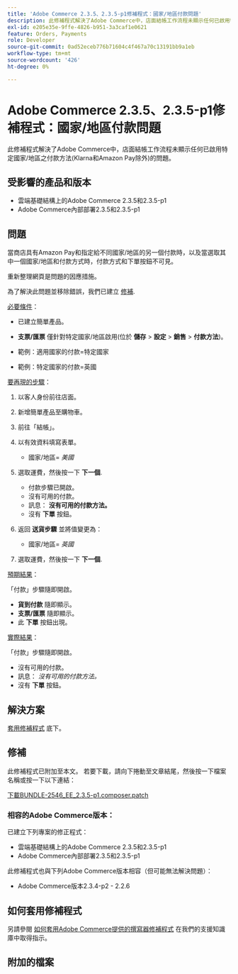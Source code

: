 ```yaml
---
title: 'Adobe Commerce 2.3.5、2.3.5-p1修補程式：國家/地區付款問題'
description: 此修補程式解決了Adobe Commerce中，店面結帳工作流程未顯示任何已啟用特定國家/地區之付款方法(Klarna和Amazon Pay除外)的問題。
exl-id: e205e35e-9ffe-4826-b951-3a3caf1e0621
feature: Orders, Payments
role: Developer
source-git-commit: 0ad52eceb776b71604c4f467a70c13191bb9a1eb
workflow-type: tm+mt
source-wordcount: '426'
ht-degree: 0%

---
```


# Adobe Commerce 2.3.5、2.3.5-p1修補程式：國家/地區付款問題

此修補程式解決了Adobe Commerce中，店面結帳工作流程未顯示任何已啟用特定國家/地區之付款方法(Klarna和Amazon Pay除外)的問題。

## 受影響的產品和版本

* 雲端基礎結構上的Adobe Commerce 2.3.5和2.3.5-p1
* Adobe Commerce內部部署2.3.5和2.3.5-p1

## 問題

當商店具有Amazon Pay和指定給不同國家/地區的另一個付款時，以及當選取其中一個國家/地區和付款方式時，付款方式和下單按鈕不可見。

重新整理網頁是問題的因應措施。

為了解決此問題並移除錯誤，我們已建立 [修補](assets/BUNDLE-2546_EE_2.3.5-p1.composer.patch.zip).

<u>必要條件</u>：

* 已建立簡單產品。
* **支票/匯票** 僅針對特定國家/地區啟用(位於 **儲存** > **設定** > **銷售** > **付款方法**)。

* 範例：適用國家的付款=特定國家
* 範例：特定國家的付款=英國

<u>要再現的步驟</u>：

1. 以客人身份前往店面。
1. 新增簡單產品至購物車。
1. 前往「結帳」。
1. 以有效資料填寫表單。

   * 國家/地區= *美國*

1. 選取運費，然後按一下 **下一個**.

   * 付款步驟已開啟。
   * 沒有可用的付款。
   * 訊息： **沒有可用的付款方法。**
   * 沒有 **下單** 按鈕。

1. 返回 **送貨步驟** 並將值變更為：

   * 國家/地區= *英國*

1. 選取運費，然後按一下 **下一個**.

<u>預期結果</u>：

「付款」步驟隨即開啟。

* **貨到付款** 隨即顯示。
* **支票/匯票** 隨即顯示。
* 此 **下單** 按鈕出現。

<u>實際結果</u>：

「付款」步驟隨即開啟。

* 沒有可用的付款。
* 訊息： *沒有可用的付款方法。*
* 沒有 **下單** 按鈕。

## 解決方案

[套用修補程式](assets/BUNDLE-2546_EE_2.3.5-p1.composer.patch.zip) 底下。

## 修補

此修補程式已附加至本文。 若要下載，請向下捲動至文章結尾，然後按一下檔案名稱或按一下以下連結：

[下載BUNDLE-2546\_EE\_2.3.5-p1.composer.patch](assets/BUNDLE-2546_EE_2.3.5-p1.composer.patch.zip)

### 相容的Adobe Commerce版本：

已建立下列專案的修正程式：

* 雲端基礎結構上的Adobe Commerce 2.3.5和2.3.5-p1
* Adobe Commerce內部部署2.3.5和2.3.5-p1

此修補程式也與下列Adobe Commerce版本相容（但可能無法解決問題）：

* Adobe Commerce版本2.3.4-p2 - 2.2.6

## 如何套用修補程式

另請參閱 [如何套用Adobe Commerce提供的撰寫器修補程式](/help/how-to/general/how-to-apply-a-composer-patch-provided-by-magento.md) 在我們的支援知識庫中取得指示。

## 附加的檔案
